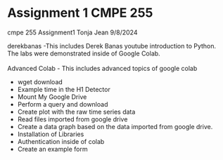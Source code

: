 # Assignment 1 CMPE 255
cmpe 255 Assignment1
Tonja Jean 9/8/2024

derekbanas -This includes Derek Banas youtube introduction to Python.<br /> The labs were demonstrated inside of Google Colab. <br /> <br />
Advanced Colab - This includes advanced topics of google colab <br />
  * wget download <br />
  * Example time in the H1 Detector <br />
  * Mount My Google Drive <br />
  * Perform a query and download <br />
  * Create plot with the raw time series data <br />
  * Read files imported from google drive <br />
  * Create a data graph based on the data imported from google drive. <br />
  * Installation of Libraries <br />
  * Authentication inside of colab <br />
  * Create an example form <br />
